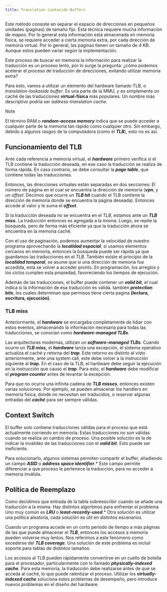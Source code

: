 ```yaml
---
title: Translation Lookaside Buffers
---
```


Este método consiste en separar el espacio de direcciones en pequeños unidades (paginas) de tamaño fijo. Esta técnica requiere mucha información de *mapeo.* Por lo general esta información está almacenada en memoria física, se requiere acceder a cierta memoria extra, por cada dirección de memoria virtual. Por lo general, las páginas tienen un tamaño de *4 KB*. Aunque estos pueden variar según la implementación.

Este proceso de buscar en memoria la información para realizar la traducción es un proceso lento, por lo surge la pregunta: ¿cómo podemos acelerar el proceso de traducción de direcciones, evitando utilizar memoria extra?

Para esto, vamos a utilizar un elemento del hardware llamado TLB, o *translation-lookaside buffer*. Es una parte de la MMU, y es simplemente un caché de las traducciones **virtual-física** más populares. Un nombre más descriptivo podría ser *address-translation cache.*

> [!note]
> El término RAM o ***random-access memory*** indica que se puede acceder a cualquier parte de la memoria tan rápido como cualquier otro. Sin embargo, debido a algunos rasgos de la computadora (como el ***TLB***), esto no es asi.

## Funcionamiento del TLB

Ante cada referencia a memoria virtual, el ***hardware*** primero verifica si el TLB contiene la traducción deseada, en ese caso la traducción se realiza de forma rápida. En caso contrario, se debe consultar la ***page table***, que contiene todas las traducciones.

Entonces, las direcciones virtuales están separadas en dos secciones: El número de página en el cual se encuentra la dirección de memoria (***vpn***, y un *offset*. Decimos que ocurre un ***TLB hit*** cuando el TLB contiene la dirección de memoria donde se encuentra la página deseada). Entonces accede al valor y le suma el ***offset***.

Si la traducción deseada no se encuentra en el *TLB*, estamos ante un ***TLB miss*.** La traducción entonces es agregada a la misma. Luego, se repite la búsqueda, pero de forma más eficiente ya que la traducción ahora se encuentra en la memoria caché.

Con el uso de paginación, podemos aumentar la velocidad de nuestro programa aprovechando la ***localidad espacial***, si usamos elementos cercanos en memoria, entonces la búsqueda puede ser rápida ya que guardamos las traducciones en el *TLB*. También existe el principio de la ***localidad temporal***, se asume que si una dirección de memoria fue accedida, esta se volver a acceder pronto. En programación, los arreglos y los ciclos cumplen esta propiedad, favoreciendo los tiempos de ejecución.

Además de las traducciones, el buffer puede contener un ***valid bit***, el cual indica si la información de esa traducción es válida. también ***protection bits***, los cuales determinan que permisos tiene cierta pagina **(lectura, escritura, ejecución)**.

### TLB miss

Anteriormente, el ***hardware*** se encargaba completamente de lidiar con estos eventos, almacenando la información necesaria para todas las traducciones, se conocían como ***hardware-managed TLBs***.

Las arquitecturas modernas, utilizan un ***software-managed TLBs***. Cuando ocurre un ***TLB miss,*** el ***hardware*** lanza una excepción, el sistema operativo actualiza el caché y retorna del ***trap***. Este retorno es distinto al visto anteriormente, ante una system call, este debe volver a la instrucción siguiente al ***trap.*** En el caso de la TLB, el hardware debe seguir la ejecución en la instrucción que causó el ***trap***. Para esto, el ***hardware*** debe modificar el ***program counter*** antes de levantar la excepción.

Para que no ocurra una infinita cadena de ***TLB misses***, entonces existen varias soluciones. Por ejemplo, se pueden almacenar los handlers en memoria física, donde no necesitan ser traducidos, o reservar algunas entradas del ***caché*** para ser siempre válidas.

## Context Switch

El buffer solo contiene traducciones válidas para el proceso que está actualmente corriendo en memoria. Estas traducciones no son válidas cuando se realiza un cambio de proceso. Una posible solución es la de indicar la invalidez de las traducciones con el ***valid bit***. Esto puede ser ineficiente.

Para solucionarlo, algunos sistemas permiten compartir el buffer, añadiendo un campo ***ASID*** o ***address space identifier***.* Este campo permite diferenciar a que proceso le pertenece la traducción, para no acceder a memoria inválida.

## Política de Reemplazo

Como decidimos que entrada de la tabla sobreescribir cuando se añade una traducción a la misma. Hay distintos algoritmos para enfrentar el problema Uno muy común es ***LRU*** o ***least-recently-used***.* Otra solución es utilizar una política aleatoria, cada solución es útil en distintos escenarios.

Cuando un programa accede en un corto periodo de tiempo a más páginas de las que puede almacenar el ***TLB***, entonces los accesos a memoria pueden volverse muy lentos. Nos referimos a este fenómeno como excederse del ***TLB coverage***. Una solución de este problema es incluir soporte para tablas de distintos tamaños.

Los accesos al TLB pueden rápidamente convertirse en un cuello de botella para el procesador, particularmente con lo llamado ***physically-indexed cache***. Para esta memoria, la traducción debe realizarse antes de que se acceda al caché, lo que puede ralentizar el proceso. Utilizar los ***virtually-indexed cache*** soluciona estos problemas de desempeño, pero introduce nuevos problemas en el diseño del hardware.
